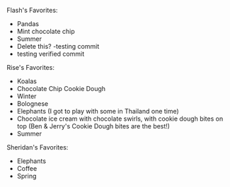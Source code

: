 Flash's Favorites:
- Pandas
- Mint chocolate chip
- Summer
- Delete this?
-testing commit
- testing verified commit

Rise's Favorites:
- Koalas
- Chocolate Chip Cookie Dough
- Winter
- Bolognese
- Elephants (I got to play with some in Thailand one time)
- Chocolate ice cream with chocolate swirls, with cookie dough bites on top (Ben & Jerry's Cookie Dough bites are the best!)
- Summer

Sheridan's Favorites:
- Elephants
- Coffee
- Spring
